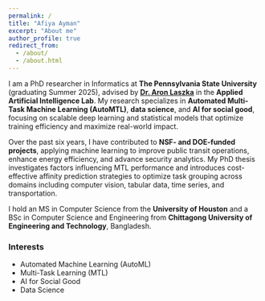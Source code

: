 ```yaml
---
permalink: /
title: "Afiya Ayman"
excerpt: "About me"
author_profile: true
redirect_from: 
  - /about/
  - /about.html
---
```


[//]: # (I am a PhD candidate at The Pennsylvania State University in the College of Information Sciences and Technology. I am passionate about contemporary computational sciences, particularly automated machine learning &#40;AutoML&#41; and data science. As a Graduate Research Assistant working with Dr. Aron Laszka in the [Applied Artificial Intelligence Lab]&#40;https://aronlaszka.com/&#41;, I am thrilled to be part of a team pushing the boundaries of innovation in these fields.)

[//]: # ()
[//]: # (Before joining Penn State, I completed my MS in Computer Science at the University of Houston in August 2022. I also earned my Bachelor's in Computer Science and Engineering from Chittagong University of Engineering and Technology in Bangladesh.)

[//]: # ()
[//]: # (My research focuses on advanced machine learning and AutoML techniques to address real-world challenges. For my PhD thesis, I am investigating factors influencing Multi-Task Learning &#40;MTL&#41; performance and designing a cost-effective affinity prediction strategy that leverages task relationships to optimize task grouping and maximize performance gains. Additionally, I have contributed to multiple NSF-funded projects, applying neural networks and other machine learning techniques to redesign the operational planning of regional transportation authorities, making them more energy-efficient and environmentally friendly. I am committed to combining computational methods with domain expertise to create a meaningful societal impact.)

[//]: # ()
[//]: # (In my free time, I enjoy reading, hiking, traveling, and exploring new places. I also appreciate intellectually stimulating TV series and movies. Thank you for taking the time to learn a bit about me!)

[//]: # (I am a recent PhD graduate &#40;Summer 2025&#41; from The Pennsylvania State University's College of Information Sciences and Technology. )

[//]: # (I am passionate about contemporary computational sciences, particularly automated machine learning &#40;AutoML&#41;; and data science.)

[//]: # (I have been working as a Graduate Research Assistant in the [Applied Artificial Intelligence Lab]&#40;https://aronlaszka.com/&#41; under Dr. Aron Laszka.)

[//]: # ()
[//]: # (Before my PhD, I completed my MS in Computer Science from the University of Houston and a BS in Computer Science and Engineering from Chittagong University of Engineering and Technology.)

[//]: # ()
[//]: # (My research focuses on advancing machine learning and AutoML to solve real-world problems. My PhD thesis explores automated multi-task learning &#40;AutoMTL&#41;, aiming to create cost-effective methods for optimizing the MTL performance gains. I have also contributed to multiple NSF and DOE-funded projects, using machine learning techniques to improve the efficiency of regional transportation systems. )

[//]: # (My goal is to combine computational methods with domain expertise to create a meaningful societal impact.)

I am a PhD researcher in Informatics at **The Pennsylvania State University** (graduating Summer 2025), advised by [**Dr. Aron Laszka**](https://aronlaszka.com/) in the **Applied Artificial Intelligence Lab**. My research specializes in **Automated Multi-Task Machine Learning (AutoMTL)**, **data science**, and **AI for social good**, focusing on scalable deep learning and statistical models that optimize training efficiency and maximize real-world impact.

[//]: # (I am a PhD researcher in Informatics at **The Pennsylvania State University** &#40;graduating Summer 2025&#41;, specializing in **Automated Multi-Task Machine Learning &#40;AutoMTL&#41;**, **data science**, and **AI for social good**. My work focuses on developing scalable deep learning and statistical models, with a strong emphasis on optimizing training efficiency and maximizing real-world impact.)

Over the past six years, I have contributed to **NSF- and DOE-funded projects**, applying machine learning to improve public transit operations, enhance energy efficiency, and advance security analytics. My PhD thesis investigates factors influencing MTL performance and introduces cost-effective affinity prediction strategies to optimize task grouping across domains including computer vision, tabular data, time series, and transportation.

I hold an MS in Computer Science from the **University of Houston** and a BSc in Computer Science and Engineering from **Chittagong University of Engineering and Technology**, Bangladesh.  

[//]: # (Outside of research, I enjoy reading, hiking, traveling, and exploring thought-provoking films and TV series.)


[//]: # (I have a particular interest in fiction books and I like to explore new places outdoors. I also prefer intellectually stimulating TV series and movies. )
### Interests

* Automated Machine Learning (AutoML)
* Multi-Task Learning (MTL)
* AI for Social Good
* Data Science

[//]: # ([![Hits]&#40;https://hits.sh/afiyaayman.github.io.svg&#41;]&#40;https://hits.sh/afiyaayman.github.io/&#41;)

